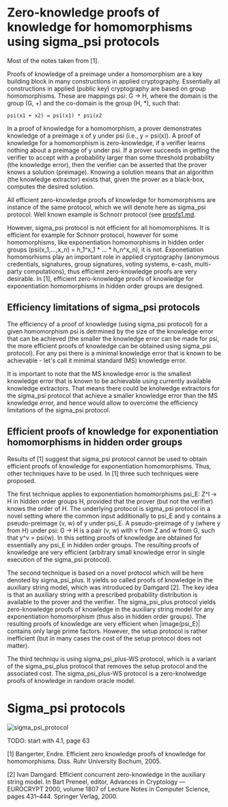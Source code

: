 # Zero-knowledge proofs of knowledge for homomorphisms using sigma_psi protocols

Most of the notes taken from [1].

Proofs of knowledge of a preimage under a homomorphism are a key building block in many constructions in applied cryptography. Essentially all constructions in applied (public key) cryptography are based on group homomorphisms. These are mappings psi: G -> H, where the domain is the group (G, +) and the co-domain is the group (H, *), such that:

```
psi(x1 + x2) = psi(x1) * psi(x2
```

In a proof of knowledge for a homomorphism, a prover demonstrates knowledge of a preimage x of y under psi (i.e., y = psi(x)). A proof of knowledge for a homomorphism is zero-knowledge, if a verifier learns nothing about a preimage of y under psi. If a prover succeeds in getting the verifier to accept with a probability larger than some threshold probability (the knowledge error), then the verifier can be asserted that the prover knows a solution (preimage). Knowing a solution means that an algorithm (the knowledge extractor) exists that, given the prover as a black-box, computes the desired solution.

All efficient zero-knowledge proofs of knowledge for homomorphisms are instance of the same protocol, which we will denote here as sigma_psi protocol. Well known example is Schnorr protocol (see [proofs1.md](https://github.com/miha-stopar/crypto-notes/blob/master/proofs1.md).

However, sigma_psi protocol is not efficient for all homomorphisms. It is efficient for example for Schnorr protocol, however for some homomorphisms, like exponentiation homomorphisms in hidden order groups (psi(x_1,...,x_n) = h_1^x_1 * ... * h_n^x_n), it is not. Exponetiation homomorhisms play an important role in applied cryptography (anonymous credentials, signatures, group signatures, voting systems, e-cash, multi-party computations), thus efficient zero-knowledge proofs are very desirable. In [1], efficient zero-knowledge proofs of knowledge for exponentiation homomorphisms in hidden order groups are designed.

## Efficiency limitations of sigma_psi protocols

The efficiency of a proof of knowledge (using sigma_psi protocol) for a given homomorphism psi is detrmined by the size of the knowledge error that can be achieved (the smaller the knowledge error can be made for psi, the more efficient proofs of knowledge can be obtained using sigma_psi protocol). For any psi there is a minimal knowledge error that is known to be achievable - let's call it minimal standard (MS) knowledge error.

It is important to note that the MS knowledge error is the smallest knowledge error that is known to be achievable using currently available knowledge extractors. That means there could be knolwedge extractors for the sigma_psi protocol that achieve a smaller knowledge error than the MS knowledge error, and hence would allow to overcome the efficiency limitations of the sigma_psi protocol.

## Efficient proofs of knowledge for exponentiation homomorphisms in hidden order groups

Results of [1] suggest that sigma_psi protocol cannot be used to obtain efficient proofs of knowledge for exponentiation homomorphisms. Thus, other techniques have to be used. In [1] three such techniques were proposed.

The first technique applies to exponentiation homomorphisms psi_E: Z^l -> H in hidden order groups H, provided that the prover (but not the verifier) knows the order of H. The underlying protocol is sigma_psi protocol in a novel setting where the common input additionally to psi_E and y contains a pseudo-preimage (v, w) of y under psi_E. A pseudo-preimage of y (where y from H) under psi: G -> H is a pair (v, w) with v from Z and w from G, such that y^v = psi(w). In this setting proofs of knowledge are obtained for essentially any psi_E in hidden order groups. The resulting proofs of knowledge are very efficient (arbitrary small knowledge error in single execution of the sigma_psi protocol).

The second technique is based on a novel protocol which will be here denoted by sigma_psi_plus. It yields so called proofs of knowledge in the auxiliary string model, which was introduced by Damgard [2]. The key idea is that an auxiliary string with a prescribed probability distribution is available to the prover and the verifier. The sigma_psi_plus protocol yields zero-knowledge proofs of knowledge in the auxiliary string model for any exponentiation homomorphism (thus also in hidden order groups). The resulting proofs of knowledge are very efficient when |image(psi_E)| contains only large prime factors. However, the setup protocol is rather inefficient (but in many cases the cost of the setup protocol does not matter).

The third techniqu is using sigma_psi_plus-WS protocol, which is a variant of the sigma_psi_plus protocol that removes the setup protocol and the associated cost. The sigma_psi_plus-WS protocol is a zero-knolwedge proofs of knowledge in random oracle model.

# Sigma_psi protocols

![sigma_psi_protocol](https://raw.github.com/miha-stopar/crypto-notes/master/img/sigma_psi_protocol.png)

TODO: start with 4.1, page 63




[1] Bangerter, Endre. Efficient zero knowledge proofs of knowledge for homomorphisms. Diss. Ruhr University Bochum, 2005.

[2] Ivan Damgard. Efficient concurrent zero-knowledge in the auxiliary string model. In Bart Preneel, editor, Advances in Cryptology — EUROCRYPT 2000, volume 1807 of Lecture Notes in Computer Science, pages 431–444. Springer Verlag, 2000.

